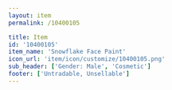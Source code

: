 ```yaml
---
layout: item
permalink: /10400105

title: Item
id: '10400105'
item_name: 'Snowflake Face Paint'
icon_url: 'item/icon/customize/10400105.png'
sub_header: ['Gender: Male', 'Cosmetic']
footer: ['Untradable, Unsellable']
---
```

